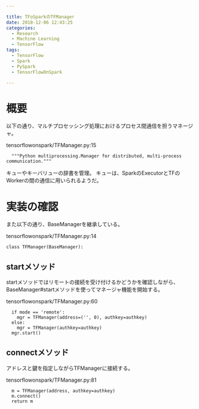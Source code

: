 ```yaml
---

title: TFoSparkのTFManager
date: 2018-12-06 12:43:25
categories:
  - Research
  - Machine Learning
  - TensorFlow
tags:
  - TensorFlow
  - Spark
  - PySpark
  - TensorFlowOnSpark

---
```


# 概要

以下の通り、マルチプロセッシング処理におけるプロセス間通信を担うマネージャ。

tensorflowonspark/TFManager.py:15
```
  """Python multiprocessing.Manager for distributed, multi-process communication."""
```

キューやキーバリューの辞書を管理。
キューは、SparkのExecutorとTFのWorkerの間の通信に用いられるようだ。


# 実装の確認

また以下の通り、BaseManagerを継承している。

tensorflowonspark/TFManager.py:14
```
class TFManager(BaseManager):
```

## startメソッド

startメソッドではリモートの接続を受け付けるかどうかを確認しながら、
BaseManager#startメソッドを使ってマネージャ機能を開始する。

tensorflowonspark/TFManager.py:60
```
  if mode == 'remote':
    mgr = TFManager(address=('', 0), authkey=authkey)
  else:
    mgr = TFManager(authkey=authkey)
  mgr.start()
```

## connectメソッド

アドレスと鍵を指定しながらTFManagerに接続する。

tensorflowonspark/TFManager.py:81
```
  m = TFManager(address, authkey=authkey)
  m.connect()
  return m
```
